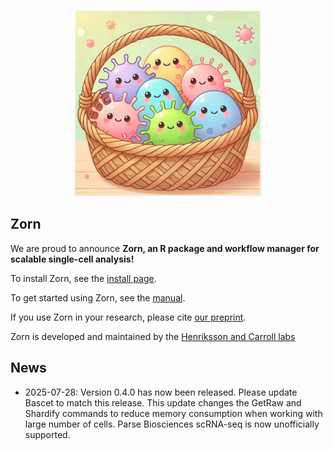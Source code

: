 
<p align="center">
<img src="man/figures/bascet_logo_300.jpg" alt="Zorn logo" style="height: auto; width: auto;"/>
</p>


## Zorn

We are proud to announce **Zorn, an R package and workflow manager for scalable single-cell analysis!**

To install Zorn, see the [install page](articles/install.html). 

To get started using Zorn, see the [manual](articles/get_started.html).

If you use Zorn in your research, please cite [our preprint](https://www.biorxiv.org/content/10.1101/2025.06.20.660799v1).

Zorn is developed and maintained by the [Henriksson and Carroll labs](authors.html)


## News

* 2025-07-28: Version 0.4.0 has now been released. Please update Bascet to match this release. This update changes the GetRaw and Shardify commands to reduce memory consumption when working with large number of cells. Parse Biosciences scRNA-seq is now unofficially supported.
